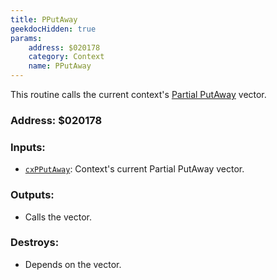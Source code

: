 ```yaml
---
title: PPutAway
geekdocHidden: true
params:
    address: $020178
    category: Context
    name: PPutAway
---
```


This routine calls the current context's [Partial PutAway](../../../memory/all/cxPPutAway) vector.

### Address: $020178

### Inputs:
* [`cxPPutAway`](../../../memory/all/cxPPutAway): Context's current Partial PutAway vector.

### Outputs:
* Calls the vector.

### Destroys:
* Depends on the vector.
